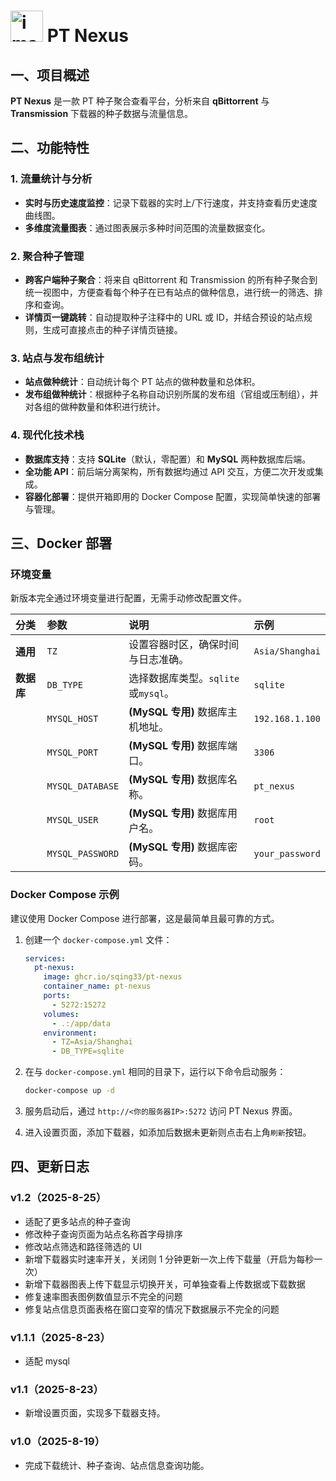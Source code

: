 # <img width="52" height="50" alt="image" src="https://github.com/user-attachments/assets/d4c7835c-0de6-4d28-9b56-68fb473cfb2f" /> PT Nexus

## 一、项目概述

**PT Nexus** 是一款 PT 种子聚合查看平台，分析来自 **qBittorrent** 与 **Transmission** 下载器的种子数据与流量信息。

## 二、功能特性

### 1. 流量统计与分析

- **实时与历史速度监控**：记录下载器的实时上/下行速度，并支持查看历史速度曲线图。
- **多维度流量图表**：通过图表展示多种时间范围的流量数据变化。

### 2. 聚合种子管理

- **跨客户端种子聚合**：将来自 qBittorrent 和 Transmission 的所有种子聚合到统一视图中，方便查看每个种子在已有站点的做种信息，进行统一的筛选、排序和查询。
- **详情页一键跳转**：自动提取种子注释中的 URL 或 ID，并结合预设的站点规则，生成可直接点击的种子详情页链接。

### 3. 站点与发布组统计

- **站点做种统计**：自动统计每个 PT 站点的做种数量和总体积。
- **发布组做种统计**：根据种子名称自动识别所属的发布组（官组或压制组），并对各组的做种数量和体积进行统计。

### 4. 现代化技术栈

- **数据库支持**：支持 **SQLite**（默认，零配置）和 **MySQL** 两种数据库后端。
- **全功能 API**：前后端分离架构，所有数据均通过 API 交互，方便二次开发或集成。
- **容器化部署**：提供开箱即用的 Docker Compose 配置，实现简单快速的部署与管理。

## 三、Docker 部署

### 环境变量

新版本完全通过环境变量进行配置，无需手动修改配置文件。

| 分类       | 参数             | 说明                                | 示例            |
| :--------- | :--------------- | :---------------------------------- | :-------------- |
| **通用**   | `TZ`             | 设置容器时区，确保时间与日志准确。  | `Asia/Shanghai` |
| **数据库** | `DB_TYPE`        | 选择数据库类型。`sqlite`或`mysql`。 | `sqlite`        |
|            | `MYSQL_HOST`     | **(MySQL 专用)** 数据库主机地址。   | `192.168.1.100` |
|            | `MYSQL_PORT`     | **(MySQL 专用)** 数据库端口。       | `3306`          |
|            | `MYSQL_DATABASE` | **(MySQL 专用)** 数据库名称。       | `pt_nexus`      |
|            | `MYSQL_USER`     | **(MySQL 专用)** 数据库用户名。     | `root`          |
|            | `MYSQL_PASSWORD` | **(MySQL 专用)** 数据库密码。       | `your_password` |

### Docker Compose 示例

建议使用 Docker Compose 进行部署，这是最简单且最可靠的方式。

1.  创建一个 `docker-compose.yml` 文件：

    ```yaml
    services:
      pt-nexus:
        image: ghcr.io/sqing33/pt-nexus
        container_name: pt-nexus
        ports:
          - 5272:15272
        volumes:
          - .:/app/data
        environment:
          - TZ=Asia/Shanghai
          - DB_TYPE=sqlite
    ```

2.  在与 `docker-compose.yml` 相同的目录下，运行以下命令启动服务：
    ```bash
    docker-compose up -d
    ```
3.  服务启动后，通过 `http://<你的服务器IP>:5272` 访问 PT Nexus 界面。
4.  进入设置页面，添加下载器，如添加后数据未更新则点击右上角`刷新`按钮。

## 四、更新日志

### v1.2（2025-8-25）

- 适配了更多站点的种子查询
- 修改种子查询页面为站点名称首字母排序
- 修改站点筛选和路径筛选的 UI
- 新增下载器实时速率开关，关闭则 1 分钟更新一次上传下载量（开启为每秒一次）
- 新增下载器图表上传下载显示切换开关，可单独查看上传数据或下载数据
- 修复速率图表图例数值显示不完全的问题
- 修复站点信息页面表格在窗口变窄的情况下数据展示不完全的问题

### v1.1.1（2025-8-23）

- 适配 mysql

### v1.1（2025-8-23）

- 新增设置页面，实现多下载器支持。

### v1.0（2025-8-19）

- 完成下载统计、种子查询、站点信息查询功能。
